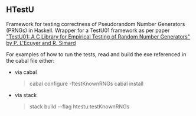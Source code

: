 HTestU
------

Framework for testing correctness of Pseudorandom Number Generators
(PRNGs) in Haskell.  Wrapper for a TestU01 framework as per paper
["TestU01: A C Library for Empirical Testing of Random Number Generators" by P. L'Ecuyer and R. Simard](http://simul.iro.umontreal.ca/testu01/tu01.html)

For examples of how to run the tests, read and build the exe
referenced in the cabal file either:

* via cabal

    > cabal configure -ftestKnownRNGs
    > cabal install

* via stack

    > stack build --flag htestu:testKnownRNGs


